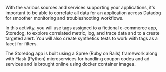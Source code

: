 With the various sources and services supporting your applications, it's important to be able to correlate all data for an application across Datadog for smoother monitoring and troubleshooting workflows.

In this activity, you will use tags assigned to a fictional e-commerce app, Storedog, to explore correlated metric, log, and trace data and to a create targeted alert. You will also create synthetics tests to work with tags as a facet for filters. 

The Storedog app is built using a Spree (Ruby on Rails) framework along with Flask (Python) microservices for handling coupon codes and ad services and is brought online using docker container images.